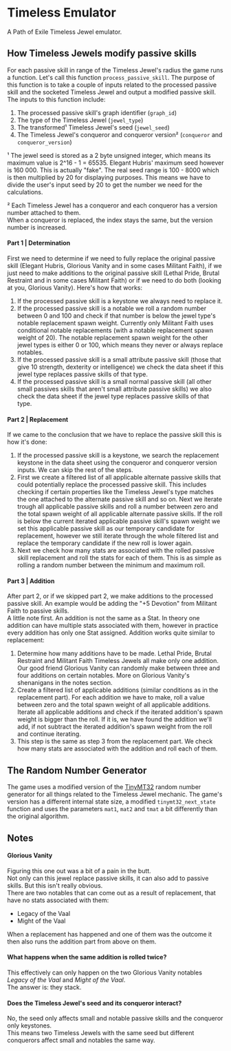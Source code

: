 # Timeless Emulator

A Path of Exile Timeless Jewel emulator.

## How Timeless Jewels modify passive skills

For each passive skill in range of the Timeless Jewel's radius the game runs a function. Let's call this function `process_passive_skill`. 
The purpose of this function is to take a couple of inputs related to the processed passive skill and the socketed Timeless Jewel and output a modified passive skill.   
The inputs to this function include:

1. The processed passive skill's graph identifier (`graph_id`)
2. The type of the Timeless Jewel (`jewel_type`)
3. The transformed¹ Timeless Jewel's seed (`jewel_seed`)
4. The Timeless Jewel's conqueror and conqueror version² (`conqueror` and `conqueror_version`)

¹ The jewel seed is stored as a 2 byte unsigned integer, which means its maximum value is 2^16 - 1 = 65535. Elegant Hubris' maximum seed however is 160 000. This is actually "fake". The real seed range is 100 - 8000 which is then multiplied by 20 for displaying purposes. This means we have to divide the user's input seed by 20 to get the number we need for the calculations.  

² Each Timeless Jewel has a conqueror and each conqueror has a version number attached to them.  
When a conqueror is replaced, the index stays the same, but the version number is increased.    

#### Part 1 | Determination

First we need to determine if we need to fully replace the original passive skill (Elegant Hubris, Glorious Vanity and in some cases Militant Faith), if we just need to make additions to the original passive skill (Lethal Pride, Brutal Restraint and in some cases Militant Faith) or if we need to do both (looking at you, Glorious Vanity). 
Here's how that works:

1. If the processed passive skill is a keystone we always need to replace it.
2. If the processed passive skill is a notable we roll a random number between 0 and 100 and check if that number is below the jewel type's notable replacement spawn weight. Currently only Militant Faith uses conditional notable replacements (with a notable replacement spawn weight of 20). The notable replacement spawn weight for the other jewel types is either 0 or 100, which means they never or always replace notables. 
3. If the processed passive skill is a small attribute passive skill (those that give 10 strength, dexterity or intelligence) we check the data sheet if this jewel type replaces passive skills of that type.
4. If the processed passive skill is a small normal passive skill (all other small passives skills that aren't small attribute passive skills) we also check the data sheet if the jewel type replaces passive skills of that type.

#### Part 2 | Replacement

If we came to the conclusion that we have to replace the passive skill this is how it's done:

1. If the processed passive skill is a keystone, we search the replacement keystone in the data sheet using the conqueror and conqueror version inputs. We can skip the rest of the steps.
2. First we create a filtered list of all applicable alternate passive skills that could potentially replace the processed passive skill. This includes checking if certain properties like the Timeless Jewel's type matches the one attached to the alternate passive skill and so on. Next we iterate trough all applicable passive skills and roll a number between zero and the total spawn weight of all applicable alternate passive skills. If the roll is below the current iterated applicable passive skill's spawn weight we set this applicable passive skill as our temporary candidate for replacement, however we still iterate through the whole filtered list and replace the temporary candidate if the new roll is lower again.
3. Next we check how many stats are associated with the rolled passive skill replacement and roll the stats for each of them. This is as simple as rolling a random number between the minimum and maximum roll.

#### Part 3 | Addition

After part 2, or if we skipped part 2, we make additions to the processed passive skill. An example would be adding the "+5 Devotion" from Militant Faith to passive skills.  
A little note first. An addition is not the same as a Stat. In theory one addition can have multiple stats associated with them, however in practice every addition has only one Stat assigned. Addition works quite similar to replacement:

1. Determine how many additions have to be made. Lethal Pride, Brutal Restraint and Militant Faith Timeless Jewels all make only one addition. Our good friend Glorious Vanity can randomly make between three and four additions on certain notables. More on Glorious Vanity's shenanigans in the notes section.
2. Create a filtered list of applicable additions (similar conditions as in the replacement part). For each addition we have to make, roll a value between zero and the total spawn weight of all applicable additions. Iterate all applicable additions and check if the iterated addition's spawn weight is bigger than the roll. If it is, we have found the addition we'll add, if not subtract the iterated addition's spawn weight from the roll and continue iterating.
3. This step is the same as step 3 from the replacement part. We check how many stats are associated with the addition and roll each of them.

## The Random Number Generator

The game uses a modified version of the [TinyMT32](https://datatracker.ietf.org/doc/html/draft-ietf-tsvwg-tinymt32) random number generator for all things related to the Timeless Jewel mechanic. The game's version has a different internal state size, a modified `tinymt32_next_state` function and uses the parameters `mat1`, `mat2` and `tmat` a bit differently than the original algorithm.

## Notes

#### Glorious Vanity

Figuring this one out was a bit of a pain in the butt.  
Not only can this jewel replace passive skills, it can also add to passive skills.
But this isn't really obvious.  
There are two notables that can come out as a result of replacement, that have no stats associated with them:

- Legacy of the Vaal
- Might of the Vaal

When a replacement has happened and one of them was the outcome it then also runs the addition part from above on them.

#### What happens when the same addition is rolled twice?

This effectively can only happen on the two Glorious Vanity notables *Legacy of the Vaal* and *Might of the Vaal*.  
The answer is: they stack.

#### Does the Timeless Jewel's seed and its conqueror interact?

No, the seed only affects small and notable passive skills and the conqueror only keystones.  
This means two Timeless Jewels with the same seed but different conquerors affect small and notables the same way.
